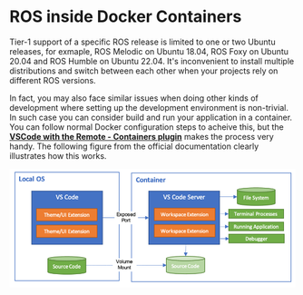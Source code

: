 # ROS inside Docker Containers

Tier-1 support of a specific ROS release is limited to one or two Ubuntu releases, for exmaple, ROS Melodic on Ubuntu 18.04, ROS Foxy on Ubuntu 20.04 and ROS Humble on Ubuntu 22.04. It's inconvenient to install multiple distributions and switch between each other when your projects rely on different ROS versions. 

In fact, you may also face similar issues when doing other kinds of development where setting up the development environment is non-trivial. In such case you can consider build and run your application in a container. You can follow normal Docker configuration steps to acheive this, but the [**VSCode with the Remote - Containers plugin**](https://code.visualstudio.com/docs/remote/containers) makes the process very handy. The following figure from the official documentation clearly illustrates how this works.

![architecture](./figures/architecture-containers.png)

